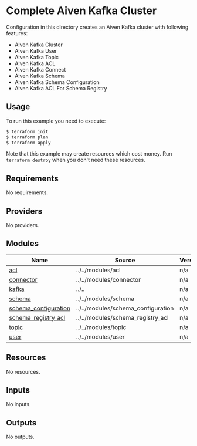 # Complete Aiven Kafka Cluster

Configuration in this directory creates an Aiven Kafka cluster with following features:

- Aiven Kafka Cluster
- Aiven Kafka User
- Aiven Kafka Topic 
- Aiven Kafka ACL
- Aiven Kafka Connect
- Aiven Kafka Schema
- Aiven Kafka Schema Configuration
- Aiven Kafka ACL For Schema Registry

## Usage

To run this example you need to execute:

```bash
$ terraform init
$ terraform plan
$ terraform apply
```

Note that this example may create resources which cost money. Run `terraform destroy` when you don't need these resources.


<!-- BEGIN_TF_DOCS -->
## Requirements

No requirements.

## Providers

No providers.

## Modules

| Name | Source | Version |
|------|--------|---------|
| <a name="module_acl"></a> [acl](#module\_acl) | ../../modules/acl | n/a |
| <a name="module_connector"></a> [connector](#module\_connector) | ../../modules/connector | n/a |
| <a name="module_kafka"></a> [kafka](#module\_kafka) | ../.. | n/a |
| <a name="module_schema"></a> [schema](#module\_schema) | ../../modules/schema | n/a |
| <a name="module_schema_configuration"></a> [schema\_configuration](#module\_schema\_configuration) | ../../modules/schema_configuration | n/a |
| <a name="module_schema_registry_acl"></a> [schema\_registry\_acl](#module\_schema\_registry\_acl) | ../../modules/schema_registry_acl | n/a |
| <a name="module_topic"></a> [topic](#module\_topic) | ../../modules/topic | n/a |
| <a name="module_user"></a> [user](#module\_user) | ../../modules/user | n/a |

## Resources

No resources.

## Inputs

No inputs.

## Outputs

No outputs.
<!-- END_TF_DOCS -->